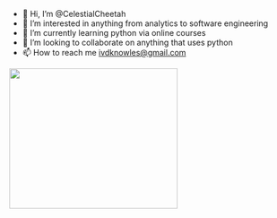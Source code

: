- 👋 Hi, I’m @CelestialCheetah
- 👀 I’m interested in anything from analytics to software engineering
- 🌱 I’m currently learning python via online courses
- 💞️ I’m looking to collaborate on anything that uses python
- 📫 How to reach me ivdknowles@gmail.com
<!---
![image](https://user-images.githubusercontent.com/53583290/113635738-2b63d100-963f-11eb-82cd-03edda8a6140.png)
--->

<img src="https://user-images.githubusercontent.com/53583290/113635738-2b63d100-963f-11eb-82cd-03edda8a6140.png" width="300" height="250">

<!---
CelestialCheetah/CelestialCheetah is a ✨ special ✨ repository because its `README.md` (this file) appears on your GitHub profile.
You can click the Preview link to take a look at your changes.
--->
